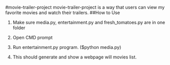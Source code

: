 #movie-trailer-project
movie-trailer-project is a way that users can view my favorite movies and watch their trailers.
##How to Use 
1. Make sure media.py, entertainment.py and  fresh_tomatoes.py are in one folder

2. Open CMD prompt

3. Run entertainment.py program. ($python media.py)

4. This should generate and show a webpage will movies list.
